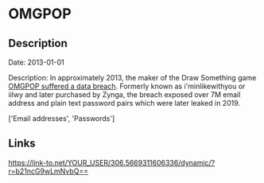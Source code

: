 # OMGPOP

## Description

Date: 2013-01-01

Description:
In approximately 2013, the maker of the Draw Something game <a href="https://www.cpomagazine.com/cyber-security/password-breach-of-game-developer-zynga-compromises-170-million-accounts/" target="_blank" rel="noopener">OMGPOP suffered a data breach</a>. Formerly known as i'minlikewithyou or iilwy and later purchased by Zynga, the breach exposed over 7M email address and plain text password pairs which were later leaked in 2019.


['Email addresses', 'Passwords']

## Links

https://link-to.net/YOUR_USER/306.5669311606336/dynamic/?r=b21ncG9wLmNvbQ==